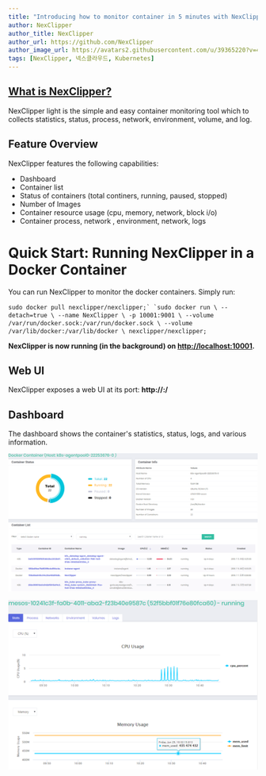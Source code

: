 ```yaml
---
title: "Introducing how to monitor container in 5 minutes with NexClipper light"
author: NexClipper
author_title: NexClipper
author_url: https://github.com/NexClipper
author_image_url: https://avatars2.githubusercontent.com/u/39365220?v=4
tags: [NexClipper, 넥스클라우드, Kubernetes]
---
```



## [What is NexClipper?](https://github.com/TheNexCloud/NexClipper)

NexClipper light is the simple and easy container monitoring tool which to collects statistics, status, process, network, environment, volume, and log.

<!--truncate-->

## [](https://github.com/TheNexCloud/NexClipper#feature-overview)Feature Overview

NexClipper features the following capabilities:

- Dashboard
- Container list
- Status of containers (total continers, running, paused, stopped)
- Number of Images
- Container resource usage (cpu, memory, network, block i/o)
- Container process, network , environment, network, logs

# [](https://github.com/TheNexCloud/NexClipper#quick-start-running-nexclipper-in-a-docker-container)Quick Start: Running NexClipper in a Docker Container

You can run NexClipper to monitor the docker containers. Simply run:

```
sudo docker pull nexclipper/nexclipper;` `sudo docker run \ --detach=true \ --name NexClipper \ -p 10001:9001 \ --volume /var/run/docker.sock:/var/run/docker.sock \ --volume /var/lib/docker:/var/lib/docker \ nexclipper/nexclipper;
```

**NexClipper is now running (in the background) on [http://localhost:10001](http://localhost:10001/).**

## [](https://github.com/TheNexCloud/NexClipper#web-ui)Web UI

NexClipper exposes a web UI at its port: **http://:/**

## [](https://github.com/TheNexCloud/NexClipper#dashboard)Dashboard

The dashboard shows the container's statistics, status, logs, and various information.

![](images/main_k8s.png)

![](images/detail_container.png)

